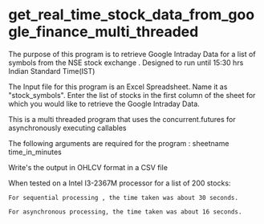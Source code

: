 # get_real_time_stock_data_from_google_finance_multi_threaded

The purpose of this program is to retrieve  Google Intraday Data for a list of symbols from the NSE stock exchange . Designed to run until 15:30 hrs Indian Standard Time(IST)

The Input file for this program is an Excel Spreadsheet. Name it as "stock_symbols". Enter the list of stocks in the  first column of the sheet for which you would like to retrieve the Google Intraday Data. 

This is a multi threaded program that uses the  concurrent.futures  for asynchronously executing callables

The following arguments are required for the program :  sheetname time_in_minutes

Write's the output in OHLCV format in a CSV file

When tested on a Intel I3-2367M processor for a list of 200 stocks:

    For sequential processing , the time taken was about 30 seconds.
  
    For asynchronous processing, the time taken was about 16 seconds.
